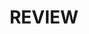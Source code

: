 ---
layout: list
type: category
title: REVIEW
slug: review
sidebar: true
order: 3
description: >
  궁금한 것은 못참아서 만든 리뷰
---